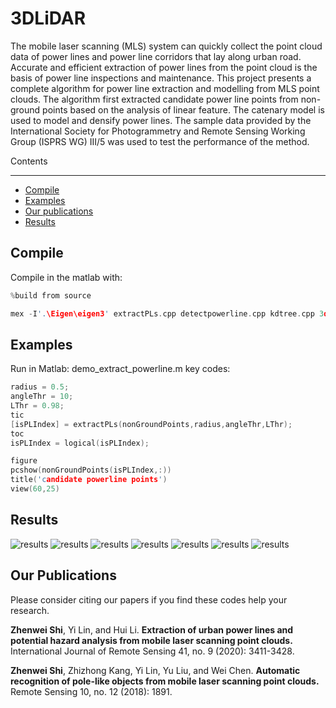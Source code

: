 # 3DLiDAR
The mobile laser scanning (MLS) system can quickly collect the point cloud data of power lines and power line corridors that lay along urban road. Accurate and efficient extraction of power lines from the point cloud is the basis of power line inspections and maintenance. This project presents a complete algorithm for power line extraction and modelling from MLS point clouds. The algorithm first extracted candidate power line points from non-ground points based on the analysis of linear feature. The catenary model is used to model and densify power lines. The sample data provided by the International Society for Photogrammetry and Remote Sensing Working Group (ISPRS WG) III/5 was used to test the performance of the method.

Contents
****

-   [Compile](#Compile)
-   [Examples](#Examples)
-   [Our publications](#our-publications)
-   [Results](#Results)

Compile
--------------
Compile in the matlab with:
```cpp
%build from source

mex -I'.\Eigen\eigen3' extractPLs.cpp detectpowerline.cpp kdtree.cpp 3dKDtree.cpp eigenmatrix.cpp
```
Examples
--------------
Run in Matlab: demo_extract_powerline.m
key codes:
```cpp
radius = 0.5;
angleThr = 10;
LThr = 0.98;
tic
[isPLIndex] = extractPLs(nonGroundPoints,radius,angleThr,LThr);
toc
isPLIndex = logical(isPLIndex);

figure
pcshow(nonGroundPoints(isPLIndex,:))
title('candidate powerline points')
view(60,25)
```

Results
--------------

![results](https://github.com/zwshi-pku/3DLiDAR/blob/main/ExtractPowerLine/re_f1_nonGroundPoints.png?x-oss-process=image/watermark,type_ZmFuZ3poZW5naGVpdGk,shadow_10,text_aHR0cHM6Ly9ibG9nLmNzZG4ubmV0L3dva2Fvd29rYW93b2thbzEyMzQ1,size_16,color_FFFFFF,t_70#pic_center=30x30)
![results](https://github.com/zwshi-pku/3DLiDAR/blob/main/ExtractPowerLine/re_f2_candidate%20powerline%20points.png?x-oss-process=image/watermark,type_ZmFuZ3poZW5naGVpdGk,shadow_10,text_aHR0cHM6Ly9ibG9nLmNzZG4ubmV0L3dva2Fvd29rYW93b2thbzEyMzQ1,size_16,color_FFFFFF,t_70#pic_center)
![results](https://github.com/zwshi-pku/3DLiDAR/blob/main/ExtractPowerLine/re_f3_candidate%20powerline%20points%20clusters.png?x-oss-process=image/watermark,type_ZmFuZ3poZW5naGVpdGk,shadow_10,text_aHR0cHM6Ly9ibG9nLmNzZG4ubmV0L3dva2Fvd29rYW93b2thbzEyMzQ1,size_16,color_FFFFFF,t_70#pic_center)
![results](https://github.com/zwshi-pku/3DLiDAR/blob/main/ExtractPowerLine/re_f4_powerline%20points%20clusters.png?x-oss-process=image/watermark,type_ZmFuZ3poZW5naGVpdGk,shadow_10,text_aHR0cHM6Ly9ibG9nLmNzZG4ubmV0L3dva2Fvd29rYW93b2thbzEyMzQ1,size_16,color_FFFFFF,t_70#pic_center)
![results](https://github.com/zwshi-pku/3DLiDAR/blob/main/ExtractPowerLine/re_f5_colorization%20clusters.png?x-oss-process=image/watermark,type_ZmFuZ3poZW5naGVpdGk,shadow_10,text_aHR0cHM6Ly9ibG9nLmNzZG4ubmV0L3dva2Fvd29rYW93b2thbzEyMzQ1,size_16,color_FFFFFF,t_70#pic_center)
![results](https://github.com/zwshi-pku/3DLiDAR/blob/main/ExtractPowerLine/re_f6_powerLines%20clusters.png?x-oss-process=image/watermark,type_ZmFuZ3poZW5naGVpdGk,shadow_10,text_aHR0cHM6Ly9ibG9nLmNzZG4ubmV0L3dva2Fvd29rYW93b2thbzEyMzQ1,size_16,color_FFFFFF,t_70#pic_center)
![results](https://github.com/zwshi-pku/3DLiDAR/blob/main/ExtractPowerLine/re_f7_Power%20line%20model.png?x-oss-process=image/watermark,type_ZmFuZ3poZW5naGVpdGk,shadow_10,text_aHR0cHM6Ly9ibG9nLmNzZG4ubmV0L3dva2Fvd29rYW93b2thbzEyMzQ1,size_16,color_FFFFFF,t_70#pic_center)

Our Publications
--------------

Please consider citing our papers if you find these codes help your research.

**Zhenwei Shi**, Yi Lin, and Hui Li. **Extraction of urban power lines and potential hazard analysis from mobile laser scanning point clouds.** International Journal of Remote Sensing 41, no. 9 (2020): 3411-3428.

**Zhenwei Shi**, Zhizhong Kang, Yi Lin, Yu Liu, and Wei Chen. **Automatic recognition of pole-like objects from mobile laser scanning point clouds.** Remote Sensing 10, no. 12 (2018): 1891.



